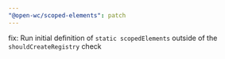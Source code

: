 ```yaml
---
"@open-wc/scoped-elements": patch
---
```


fix: Run initial definition of `static scopedElements` outside of the `shouldCreateRegistry` check
